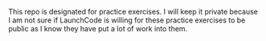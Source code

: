 This repo is designated for practice exercises. I will keep it private because I am not sure if LaunchCode is willing for these practice exercises to be public as I know they have put a lot of work into them.